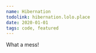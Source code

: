 ```yaml
---
name: Hibernation
todolink: hibernation.lolo.place
date: 2020-01-01
tags: code, featured
---
```


What a mess!
